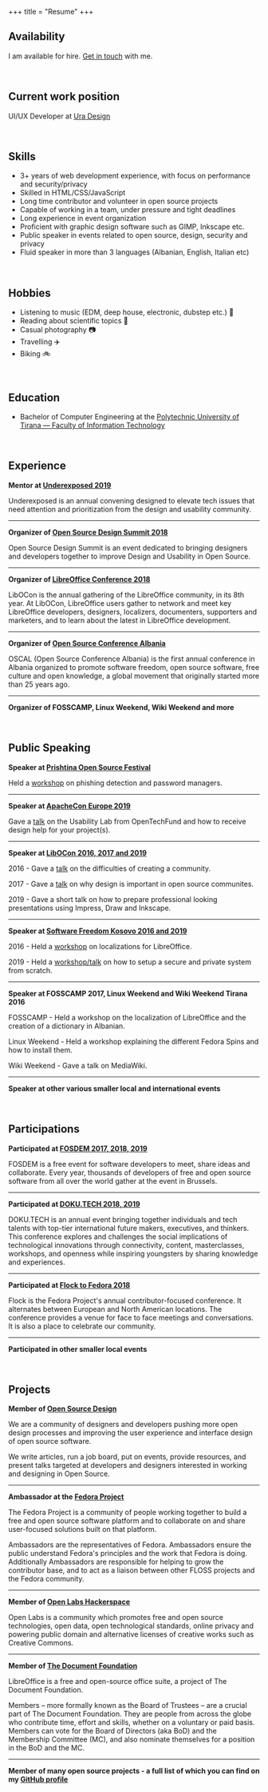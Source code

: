 +++
title = "Resume"
+++

## Availability

I am available for hire. [Get in touch](/about#contact) with me.

<br>

## Current work position

UI/UX Developer at [Ura Design](https://ura.design)

<br>

## Skills

- 3+ years of web development experience, with focus on performance and security/privacy
- Skilled in HTML/CSS/JavaScript
- Long time contributor and volunteer in open source projects
- Capable of working in a team, under pressure and tight deadlines
- Long experience in event organization
- Proficient with graphic design software such as GIMP, Inkscape etc.
- Public speaker in events related to open source, design, security and privacy
- Fluid speaker in more than 3 languages (Albanian, English, Italian etc)

<br>

## Hobbies

- Listening to music (EDM, deep house, electronic, dubstep etc.) :musical_note:
- Reading about scientific topics :book:
- Casual photography :camera:
- Travelling :airplane:
- Biking :bike:

<br>

## Education

- Bachelor of Computer Engineering at the [Polytechnic University of Tirana — Faculty of Information Technology](http://www.fti.edu.al/)

<br>

## Experience

**Mentor at [Underexposed 2019](https://simplysecure.org/underexposed/)**

Underexposed is an annual convening designed to elevate tech issues that need attention and prioritization from the design and usability community.

---

**Organizer of [Open Source Design Summit 2018](https://opensourcedesign.net/summit)**

Open Source Design Summit is an event dedicated to bringing designers and developers together to improve Design and Usability in Open Source.

---

**Organizer of [LibreOffice Conference 2018](https://libocon.org/2018)**

LibOCon is the annual gathering of the LibreOffice community, in its 8th year. At LibOCon, LibreOffice users gather to network and meet key LibreOffice developers, designers, localizers, documenters, supporters and marketers, and to learn about the latest in LibreOffice development.

---

**Organizer of [Open Source Conference Albania](https://osc.al/)**

OSCAL (Open Source Conference Albania) is the first annual conference in Albania organized to promote software freedom, open source software, free culture and open knowledge, a global movement that originally started more than 25 years ago.

---

**Organizer of FOSSCAMP, Linux Weekend, Wiki Weekend and more**

<br>

## Public Speaking

**Speaker at [Prishtina Open Source Festival](https://www.facebook.com/events/603198710426816/)**

Held a [workshop](https://github.com/AnXh3L0/Presentations/raw/master/Security%20Workshop.pdf) on phishing detection and password managers.

---

**Speaker at [ApacheCon Europe 2019](https://aceu19.apachecon.com/)**

Gave a [talk](https://youtu.be/IZfmRL_wLOM) on the Usability Lab from OpenTechFund and how to receive design help for your project(s).

---

**Speaker at [LibOCon 2016, 2017 and 2019](https://libocon.org)**

2016 - Gave a [talk](https://www.youtube.com/watch?v=SbSNYwwGsBo) on the difficulties of creating a community.

2017 - Gave a [talk](https://libocon.org/assets/Conference/Rome/Slides/PresAnxhelo.pdf) on why design is important in open source communites.

2019 - Gave a short talk on how to prepare professional looking presentations using Impress, Draw and Inkscape.

---

**Speaker at [Software Freedom Kosovo 2016 and 2019](http://sfk.flossk.org)**

2016 - Held a [workshop](/sfk-16) on localizations for LibreOffice.

2019 - Held a [workshop/talk](/sfk-2019) on how to setup a secure and private system from scratch.

---

**Speaker at FOSSCAMP 2017, Linux Weekend and Wiki Weekend Tirana 2016**

FOSSCAMP - Held a workshop on the localization of LibreOffice and the creation of a dictionary in Albanian.

Linux Weekend - Held a workshop explaining the different Fedora Spins and how to install them.

Wiki Weekend - Gave a talk on MediaWiki.

---

**Speaker at other various smaller local and international events**

<br>

## Participations

**Participated at [FOSDEM 2017, 2018, 2019](https://fosdem.org)**

FOSDEM is a free event for software developers to meet, share ideas and collaborate. Every year, thousands of developers of free and open source software from all over the world gather at the event in Brussels.

---

**Participated at [DOKU.TECH 2018, 2019](http://doku.tech/)**

DOKU.TECH is an annual event bringing together individuals and tech talents with top-tier international future makers, executives, and thinkers. This conference explores and challenges the social implications of technological innovations through connectivity, content, masterclasses, workshops, and openness while inspiring youngsters by sharing knowledge and experiences.

---

**Participated at [Flock to Fedora 2018](https://flocktofedora.org/)**

Flock is the Fedora Project's annual contributor-focused conference. It alternates between European and North American locations. The conference provides a venue for face to face meetings and conversations. It is also a place to celebrate our community.

---

**Participated in other smaller local events**

<br>

## Projects

**Member of [Open Source Design](https://opensourcedesign.net/)**

We are a community of designers and developers pushing more open design processes and improving the user experience and interface design of open source software.

We write articles, run a job board, put on events, provide resources, and present talks targeted at developers and designers interested in working and designing in Open Source.

---

**Ambassador at the [Fedora Project](https://getfedora.org/)**

The Fedora Project is a community of people working together to build a free and open source software platform and to collaborate on and share user-focused solutions built on that platform.

Ambassadors are the representatives of Fedora. Ambassadors ensure the public understand Fedora's principles and the work that Fedora is doing. Additionally Ambassadors are responsible for helping to grow the contributor base, and to act as a liaison between other FLOSS projects and the Fedora community.

---

**Member of [Open Labs Hackerspace](https://openlabs.cc/en)**

Open Labs is a community which promotes free and open source technologies, open data, open technological standards, online privacy and powering public domain and alternative licenses of creative works such as Creative Commons.

---

**Member of [The Document Foundation](https://www.documentfoundation.org/)**

LibreOffice is a free and open-source office suite, a project of The Document Foundation.

Members – more formally known as the Board of Trustees – are a crucial part of The Document Foundation. They are people from across the globe who contribute time, effort and skills, whether on a voluntary or paid basis. Members can vote for the Board of Directors (aka BoD) and the Membership Committee (MC), and also nominate themselves for a position in the BoD and the MC.

---

**Member of many open source projects - a full list of which you can find on my [GitHub profile](https://github.com/AnXh3L0)**

<br>
